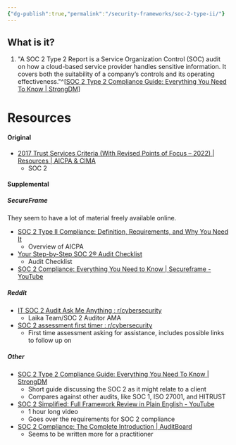 ```yaml
---
{"dg-publish":true,"permalink":"/security-frameworks/soc-2-type-ii/"}
---
```


## What is it?
1. "A SOC 2 Type 2 Report is a Service Organization Control (SOC) audit on how a cloud-based service provider handles sensitive information. It covers both the suitability of a company’s controls and its operating effectiveness."^[[SOC 2 Type 2 Compliance Guide: Everything You Need To Know | StrongDM](https://www.strongdm.com/blog/what-is-soc-2-type-2)]


# Resources
#### Original
- [2017 Trust Services Criteria (With Revised Points of Focus – 2022) | Resources | AICPA & CIMA](https://www.aicpa-cima.com/resources/download/2017-trust-services-criteria-with-revised-points-of-focus-2022)
	- SOC 2 

#### Supplemental
##### SecureFrame
They seem to have a lot of material freely available online.
- [SOC 2 Type II Compliance: Definition, Requirements, and Why You Need It](https://secureframe.com/blog/soc-2-type-ii)
	- Overview of AICPA
 - [Your Step-by-Step SOC 2® Audit Checklist](https://secureframe.com/blog/soc-2-audit-checklist)
	 - Audit Checklist
- [SOC 2 Compliance: Everything You Need to Know | Secureframe - YouTube](https://www.youtube.com/watch?v=mpxaZIUSOmc)
##### Reddit
- [IT SOC 2 Audit Ask Me Anything : r/cybersecurity](https://www.reddit.com/r/cybersecurity/comments/112z9qq/it_soc_2_audit_ask_me_anything/)
	- Laika Team/SOC 2 Auditor AMA
- [SOC 2 assessment first timer : r/cybersecurity](https://www.reddit.com/r/cybersecurity/comments/xbamb9/soc_2_assessment_first_timer/)
	- First time assessment asking for assistance, includes possible links to follow up on
##### Other
- [SOC 2 Type 2 Compliance Guide: Everything You Need To Know | StrongDM](https://www.strongdm.com/blog/what-is-soc-2-type-2)
	- Short guide discussing the SOC 2 as it might relate to a client
	- Compares against other audits, like SOC 1, ISO 27001, and HITRUST
- [SOC 2 Simplified: Full Framework Review in Plain English - YouTube](https://www.youtube.com/watch?v=2rAz9VohEdE)
	- 1 hour long video
	- Goes over the requirements for SOC 2 compliance
- [SOC 2 Compliance: The Complete Introduction | AuditBoard](https://www.auditboard.com/blog/soc-2-framework-guide-the-complete-introduction/)
	- Seems to be written more for a practitioner